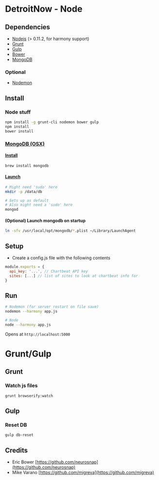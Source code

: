 # DetroitNow - Node

## Dependencies
* [Nodejs](http://nodejs.org) (> 0.11.2, for harmony support)
* [Grunt](http://gruntjs.com)
* [Gulp](http://gulpjs.com/)
* [Bower](http://bower.io)
* [MongoDB](http://www.mongodb.org/)

### Optional
* [Nodemon](http://nodemon.io/)

## Install
### Node stuff
```bash
npm install -g grunt-cli nodemon bower gulp
npm install
bower install
```

### [MongoDB (OSX)](http://docs.mongodb.org/manual/tutorial/install-mongodb-on-os-x/)
#### [Install](http://docs.mongodb.org/manual/tutorial/install-mongodb-on-os-x/)
```bash
brew install mongodb
```

#### [Launch](http://docs.mongodb.org/manual/tutorial/install-mongodb-on-os-x/#run-mongodb)
```bash
# Might need 'sudo' here
mkdir -p /data/db

# Sets up as default
# Also might need a 'sudo' here
mongod
```

#### (Optional) Launch mongodb on startup
```bash
ln -sfv /usr/local/opt/mongodb/*.plist ~/Library/LaunchAgent
```

## Setup
* Create a config.js file with the following contents
```javascript
module.exports = {
  api_key: '...', // Chartbeat API key
  sites: [...] // list of sites to look at chartbeat info for
}
```

## Run
```bash
# Nodemon (for server restart on file save)
nodemon --harmony app.js

# Node
node --harmony app.js
```

Opens at ```http://localhost:5000```

# Grunt/Gulp
## Grunt
### Watch js files
```bash
grunt browserify:watch
```
## Gulp
### Reset DB
```bash
gulp db-reset
```

## Credits
* Eric Bower [https://github.com/neurosnap](https://github.com/neurosnap)
* Mike Varano [https://github.com/migreva](https://github.com/migreva)